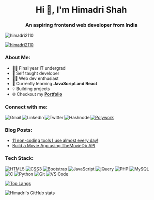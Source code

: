 <h1 align="center">Hi 👋, I'm Himadri Shah</h1>
<h3 align="center">An aspiring frontend web developer from India</h3>

<p><img src="https://komarev.com/ghpvc/?username=himadri2110&label=Profile%20views&color=blueviolet&style=flat-square" alt="himadri2110" /> </p>

<p><a href="https://twitter.com/himadri2110" target="blank"><img src="https://img.shields.io/twitter/follow/himadri2110?logo=twitter&color=blueviolet&style=flat-square&label=Follow" alt="himadri2110" /></a> </p>


<h3>About Me:</h3>

- 👩‍🎓 Final year IT undergrad
- 🧠 Self taught developer 
- 👩‍💻 Web dev enthusiast
- 🌱 Currently learning **JavaScript and React**
- 💡  Building projects
- 🌐 Checkout my **[Portfolio](https://himadrishah.tech/)**

<h3 align="left">Connect with me:</h3
    
<a href="mailto:himadrishah2000@gmail.com"><img src="https://img.shields.io/badge/Gmail-D14836?style=for-the-badge&logo=gmail&logoColor=white" alt="Gmail" align="left"/></a> 
  
<a href="https://linkedin.com/in/himadri2110"><img src="https://img.shields.io/badge/LinkedIn-0077B5?style=for-the-badge&logo=linkedin&logoColor=white" alt="LinkedIn" align="left"/></a>
  
<a href="https://twitter.com/himadri2110"><img src="https://img.shields.io/badge/Twitter-1DA1F2?style=for-the-badge&logo=twitter&logoColor=white" alt="Twitter"  align="left"/></a> 
  
<a href="https://himadrishah.hashnode.dev/"><img src="https://img.shields.io/badge/Hashnode-2962FF?style=for-the-badge&logo=hashnode&logoColor=white" alt="Hashnode" align="left"/></a>

<a href="https://www.polywork.com/himadri2110"><img src="https://img.shields.io/badge/polywork-543DE0?style=for-the-badge&logo=polywork&logoColor=white" alt="Polywork"/></a>

<!-- <a href="https://twitter.com/himadri2110" target="blank"><img align="center" src="https://raw.githubusercontent.com/rahuldkjain/github-profile-readme-generator/master/src/images/icons/Social/twitter.svg" alt="himadri2110" height="30" width="40" /></a>
<a href="https://linkedin.com/in/himadri2110" target="blank"><img align="center" src="https://raw.githubusercontent.com/rahuldkjain/github-profile-readme-generator/master/src/images/icons/Social/linked-in-alt.svg" alt="himadri2110" height="30" width="40" /></a> -->


<h3>Blog Posts:</h3>

- [11 non-coding tools I use almost every day!](https://himadrishah.hashnode.dev/11-non-coding-tools-i-use-almost-every-day)
- [Build a Movie App using TheMovieDb API](https://himadrishah.hashnode.dev/build-a-movie-app-using-themoviedb-api)

<h3>Tech Stack:</h3>

<p align="left">
  
<img src="https://img.shields.io/badge/HTML5-E34F26?style=flat-square&logo=html5&logoColor=white" alt="HTML5" />

<img src="https://img.shields.io/badge/CSS3-1572B6?style=flat-square&logo=css3&logoColor=white" alt="CSS3" />

<img src="https://img.shields.io/badge/Bootstrap-563D7C?style=flat-square&logo=bootstrap&logoColor=white" alt="Bootstrap" />
  
<img src="https://img.shields.io/badge/JavaScript-F7DF1E?style=flat-square&logo=javascript&logoColor=black" alt="JavaScript" />

<img src="https://img.shields.io/badge/jQuery-0769AD?style=flat-square&logo=jquery&logoColor=white" alt="jQuery" />
  
<img src="https://img.shields.io/badge/PHP-777BB4?style=flat-square&logo=php&logoColor=white" alt="PHP" />
  
<img src="https://img.shields.io/badge/MySQL-00000F?style=flat-square&logo=mysql&logoColor=white" alt="MySQL" />
  
<img src="https://img.shields.io/badge/C-00599C?style=flat-square&logo=c&logoColor=white" alt="C" />
  
<img src="https://img.shields.io/badge/Python-3776AB?style=flat-square&logo=python&logoColor=white" alt="Python" />

<img src="https://img.shields.io/badge/Git-F05032?style=flat-square&logo=git&logoColor=white" alt="Git" />
  
<img src="https://img.shields.io/badge/Visual_Studio_Code-0078D4?style=flat-square&logo=visual%20studio%20code&logoColor=white" alt="VS Code" />
  
</p>

<!-- <p align="left"> 
  
  <a href="https://www.w3.org/html/" target="_blank"> <img src="https://raw.githubusercontent.com/devicons/devicon/master/icons/html5/html5-original-wordmark.svg" alt="html5" width="40" height="40"/> </a> <a href="https://www.w3schools.com/css/" target="_blank"> <img src="https://raw.githubusercontent.com/devicons/devicon/master/icons/css3/css3-original-wordmark.svg" alt="css3" width="40" height="40"/> </a> <a href="https://getbootstrap.com" target="_blank"> <img src="https://raw.githubusercontent.com/devicons/devicon/master/icons/bootstrap/bootstrap-plain-wordmark.svg" alt="bootstrap" width="40" height="40"/> </a> <a href="https://developer.mozilla.org/en-US/docs/Web/JavaScript" target="_blank"> <img src="https://raw.githubusercontent.com/devicons/devicon/master/icons/javascript/javascript-original.svg" alt="javascript" width="40" height="40"/> </a> <a href="https://www.php.net" target="_blank"> <img src="https://raw.githubusercontent.com/devicons/devicon/master/icons/php/php-original.svg" alt="php" width="40" height="40"/> </a> <a href="https://git-scm.com/" target="_blank"> <img src="https://www.vectorlogo.zone/logos/git-scm/git-scm-icon.svg" alt="git" width="40" height="40"/> </a>  

</p> -->

<!-- <p><img align="left" src="https://github-readme-stats.vercel.app/api/top-langs?username=himadri2110&show_icons=true&locale=en&layout=compact" alt="himadri2110" /></p> -->
[![Top Langs](https://github-readme-stats.vercel.app/api/top-langs/?username=himadri2110&layout=compact&theme=radical)](https://github.com/anuraghazra/github-readme-stats)

![Himadri's GitHub stats](https://github-readme-stats.vercel.app/api?username=himadri2110&show_icons=true&theme=radical&hide=issues&count_private=true)

<!-- [![Himadri's wakatime stats](https://github-readme-stats.vercel.app/api/wakatime?username=himadri2110&theme=radical)](https://github.com/anuraghazra/github-readme-stats) -->

<!-- [![Himadri's github activity graph](https://activity-graph.herokuapp.com/graph?username=himadri2110&theme=dracula)](https://github.com/ashutosh00710/github-readme-activity-graph)
 -->
<!-- <p>&nbsp;<img align="center" src="https://github-readme-stats.vercel.app/api?username=himadri2110&show_icons=true&locale=en" alt="himadri2110" /></p> -->
